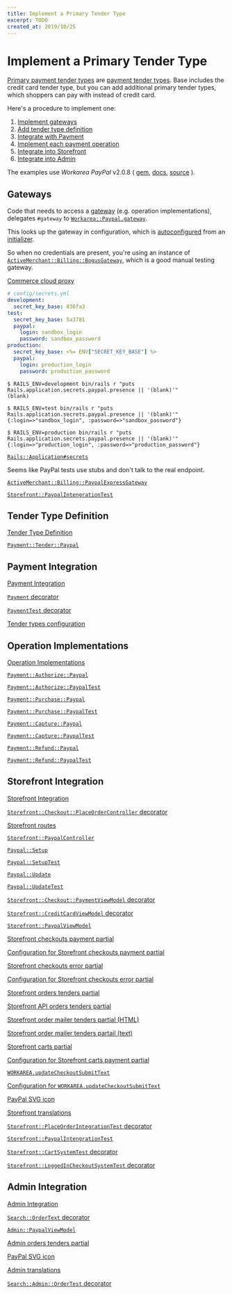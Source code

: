 ```yaml
---
title: Implement a Primary Tender Type
excerpt: TODO
created_at: 2019/10/25
---
```


Implement a Primary Tender Type
======================================================================

[Primary payment tender types](/articles/payment-tender-types.html#primary-tender-types_3) are [payment tender types](/articles/payment-tender-types.html).
Base includes the credit card tender type, but you can add additional primary tender types, which shoppers can pay with instead of credit card.

Here's a procedure to implement one:

1. [Implement gateways](#gateways_1)
2. [Add tender type definition](#tender-type-definition_2)
3. [Integrate with Payment](#payment-integration_3)
4. [Implement each payment operation](#operation-implementations_4)
5. [Integrate into Storefront](#storefront-integration_5)
6. [Integrate into Admin](#admin-integration_6)

The examples use _Workarea PayPal_ v2.0.8 (
[gem](https://rubygems.org/gems/workarea-paypal/versions/2.0.8),
[docs](https://www.rubydoc.info/gems/workarea-paypal/2.0.8),
[source](https://github.com/workarea-commerce/workarea-paypal/tree/v2.0.8)
).


Gateways
----------------------------------------------------------------------

Code that needs to access a [gateway](/articles/implementing-payment-tender-types.html#gateways_1) (e.g. operation implementations), delegates `#gateway` to
[`Workarea::Paypal.gateway`](https://github.com/workarea-commerce/workarea-paypal/blob/v2.0.8/lib/workarea/paypal.rb#L7-L9).

This looks up the gateway in configuration, which is [autoconfigured](https://github.com/workarea-commerce/workarea-paypal/blob/v2.0.8/lib/workarea/paypal.rb#L11-L29) from an 
[initializer](https://github.com/workarea-commerce/workarea-paypal/blob/v2.0.8/config/initializers/workarea.rb#L7).

So when no credentials are present, you're using an instance of [`ActiveMerchant::Billing::BogusGateway`](https://www.rubydoc.info/gems/activemerchant/1.99.0/ActiveMerchant/Billing/BogusGateway), which is a good manual testing gateway.

[Commerce cloud proxy](/articles/implementing-payment-tender-types.html#commerce-cloud-proxy_4)

```yaml
# config/secrets.yml
development:
  secret_key_base: 836fa3
test:
  secret_key_base: 5a3781
  paypal:
    login: sandbox_login
    password: sandbox_password
production:
  secret_key_base: <%= ENV["SECRET_KEY_BASE"] %>
  paypal:
    login: production_login
    password: production_password
```

```shell
$ RAILS_ENV=development bin/rails r "puts Rails.application.secrets.paypal.presence || '(blank)'"
(blank)

$ RAILS_ENV=test bin/rails r "puts Rails.application.secrets.paypal.presence || '(blank)'"
{:login=>"sandbox_login", :password=>"sandbox_password"}

$ RAILS_ENV=production bin/rails r "puts Rails.application.secrets.paypal.presence || '(blank)'"
{:login=>"production_login", :password=>"production_password"}
```

[`Rails::Application#secrets`](https://api.rubyonrails.org/v5.2/classes/Rails/Application.html#method-i-secrets)

Seems like PayPal tests use stubs and don't talk to the real endpoint.

[`ActiveMerchant::Billing::PaypalExpressGateway`](https://www.rubydoc.info/gems/activemerchant/1.99.0/ActiveMerchant/Billing/PaypalExpressGateway)

[`Storefront::PaypalIntengrationTest`](https://github.com/workarea-commerce/workarea-paypal/blob/v2.0.8/test/integration/workarea/storefront/paypal_integration_test.rb)


Tender Type Definition
----------------------------------------------------------------------

[Tender Type Definition](/articles/implementing-payment-tender-types.html#tender-type-definition_6)

[`Payment::Tender::Paypal`](https://github.com/workarea-commerce/workarea-paypal/blob/v2.0.8/app/models/workarea/payment/tender/paypal.rb)


Payment Integration
----------------------------------------------------------------------

[Payment Integration](/articles/implementing-payment-tender-types.html#payment-integration_7)

[`Payment` decorator](https://github.com/workarea-commerce/workarea-paypal/blob/v2.0.8/app/models/workarea/payment.decorator)

[`PaymentTest` decorator](https://github.com/workarea-commerce/workarea-paypal/blob/v2.0.8/test/models/workarea/payment_test.decorator)

[Tender types configuration](https://github.com/workarea-commerce/workarea-paypal/blob/v2.0.8/config/initializers/workarea.rb#L1)


Operation Implementations
----------------------------------------------------------------------

[Operation Implementations](/articles/implementing-payment-tender-types.html#operation-implementations_8)

[`Payment::Authorize::Paypal`](https://github.com/workarea-commerce/workarea-paypal/blob/v2.0.8/app/models/workarea/payment/authorize/paypal.rb)

[`Payment::Authorize::PaypalTest`](https://github.com/workarea-commerce/workarea-paypal/blob/v2.0.8/test/models/workarea/payment/authorize/paypal_test.rb)

[`Payment::Purchase::Paypal`](https://github.com/workarea-commerce/workarea-paypal/blob/v2.0.8/app/models/workarea/payment/purchase/paypal.rb)

[`Payment::Purchase::PaypalTest`](https://github.com/workarea-commerce/workarea-paypal/blob/v2.0.8/test/models/workarea/payment/purchase/paypal_test.rb)

[`Payment::Capture::Paypal`](https://github.com/workarea-commerce/workarea-paypal/blob/v2.0.8/app/models/workarea/payment/capture/paypal.rb)

[`Payment::Capture::PaypalTest`](https://github.com/workarea-commerce/workarea-paypal/blob/v2.0.8/test/models/workarea/payment/capture/paypal_test.rb)

[`Payment::Refund::Paypal`](https://github.com/workarea-commerce/workarea-paypal/blob/v2.0.8/app/models/workarea/payment/refund/paypal.rb)

[`Payment::Refund::PaypalTest`](https://github.com/workarea-commerce/workarea-paypal/blob/v2.0.8/test/models/workarea/payment/refund/paypal_test.rb)


Storefront Integration
----------------------------------------------------------------------

[Storefront Integration](/articles/implementing-payment-tender-types.html#storefront-integration_9)

[`Storefront::Checkout::PlaceOrderController` decorator](https://github.com/workarea-commerce/workarea-paypal/blob/v2.0.8/app/controllers/workarea/storefront/checkout/place_order_controller.decorator)

[Storefront routes](https://github.com/workarea-commerce/workarea-paypal/blob/v2.0.8/config/routes.rb)

[`Storefront::PaypalController`](https://github.com/workarea-commerce/workarea-paypal/blob/v2.0.8/app/controllers/workarea/storefront/paypal_controller.rb)

[`Paypal::Setup`](https://github.com/workarea-commerce/workarea-paypal/blob/v2.0.8/app/services/workarea/paypal/setup.rb)

[`Paypal::SetupTest`](https://github.com/workarea-commerce/workarea-paypal/blob/v2.0.8/test/services/workarea/paypal/setup_test.rb)

[`Paypal::Update`](https://github.com/workarea-commerce/workarea-paypal/blob/v2.0.8/app/services/workarea/paypal/update.rb)

[`Paypal::UpdateTest`](https://github.com/workarea-commerce/workarea-paypal/blob/v2.0.8/test/services/workarea/paypal/update_test.rb)


[`Storefront::Checkout::PaymentViewModel` decorator](https://github.com/workarea-commerce/workarea-paypal/blob/v2.0.8/app/view_models/workarea/store_front/checkout/payment_view_model.decorator)

[`Storefront::CreditCardViewModel` decorator](https://github.com/workarea-commerce/workarea-paypal/blob/v2.0.8/app/view_models/workarea/store_front/credit_card_view_model.decorator)

[`Storefront::PaypalViewModel`](https://github.com/workarea-commerce/workarea-paypal/blob/v2.0.8/app/view_models/workarea/store_front/paypal_view_model.rb)


[Storefront checkouts payment partial](https://github.com/workarea-commerce/workarea-paypal/blob/v2.0.8/app/views/workarea/storefront/checkouts/_paypal_payment.html.haml)

[Configuration for Storefront checkouts payment partial](https://github.com/workarea-commerce/workarea-paypal/blob/v2.0.8/config/initializers/append_points.rb#L11-L14)

[Storefront checkouts error partial](https://github.com/workarea-commerce/workarea-paypal/blob/v2.0.8/app/views/workarea/storefront/checkouts/_paypal_error.html.haml)

[Configuration for Storefront checkouts error partial](https://github.com/workarea-commerce/workarea-paypal/blob/v2.0.8/config/initializers/append_points.rb#L6-L9)

[Storefront orders tenders partial](https://github.com/workarea-commerce/workarea-paypal/blob/v2.0.8/app/views/workarea/storefront/orders/tenders/_paypal.html.haml)

[Storefront API orders tenders partial](https://github.com/workarea-commerce/workarea-paypal/blob/v2.0.8/app/views/workarea/api/orders/tenders/_paypal.json.jbuilder)

[Storefront order mailer tenders partial (HTML)](https://github.com/workarea-commerce/workarea-paypal/blob/v2.0.8/app/views/workarea/storefront/order_mailer/tenders/_paypal.html.haml)

[Storefront order mailer tenders partail (text)](https://github.com/workarea-commerce/workarea-paypal/blob/v2.0.8/app/views/workarea/storefront/order_mailer/tenders/_paypal.text.haml)

[Storefront carts partial](https://github.com/workarea-commerce/workarea-paypal/blob/v2.0.8/app/views/workarea/storefront/carts/_paypal_checkout.html.haml)

[Configuration for Storefront carts payment partial](https://github.com/workarea-commerce/workarea-paypal/blob/v2.0.8/config/initializers/append_points.rb#L1-L4)


[`WORKAREA.updateCheckoutSubmitText`](https://github.com/workarea-commerce/workarea-paypal/blob/v2.0.8/app/assets/javascripts/workarea/storefront/paypal/modules/update_checkout_submit_text.js)

[Configuration for `WORKAREA.updateCheckoutSubmitText`](https://github.com/workarea-commerce/workarea-paypal/blob/v2.0.8/config/initializers/append_points.rb#L16-L19)

[PayPal SVG icon](https://github.com/workarea-commerce/workarea-paypal/blob/v2.0.8/app/assets/images/workarea/storefront/payment_icons/paypal.svg)


[Storefront translations](https://github.com/workarea-commerce/workarea-paypal/blob/v2.0.8/config/locales/en.yml#L9-L19)


[`Storefront::PlaceOrderIntegrationTest` decorator](https://github.com/workarea-commerce/workarea-paypal/blob/v2.0.8/test/integration/workarea/storefront/place_order_integration_test.decorator)

[`Storefront::PaypalIntengrationTest`](https://github.com/workarea-commerce/workarea-paypal/blob/v2.0.8/test/integration/workarea/storefront/paypal_integration_test.rb)

[`Storefront::CartSystemTest` decorator](https://github.com/workarea-commerce/workarea-paypal/blob/v2.0.8/test/system/workarea/storefront/cart_system_test.decorator)

[`Storefront::LoggedInCheckoutSystemTest` decorator](https://github.com/workarea-commerce/workarea-paypal/blob/v2.0.8/test/system/workarea/storefront/logged_in_checkout_system_test.decorator)


Admin Integration
----------------------------------------------------------------------

[Admin Integration](/articles/implementing-payment-tender-types.html#admin-integration_10)

[`Search::OrderText` decorator](https://github.com/workarea-commerce/workarea-paypal/blob/v2.0.8/app/models/workarea/search/order_text.decorator)

[`Admin::PaypalViewModel`](https://github.com/workarea-commerce/workarea-paypal/blob/v2.0.8/app/view_models/workarea/admin/paypal_view_model.rb)

[Admin orders tenders partial](https://github.com/workarea-commerce/workarea-paypal/blob/v2.0.8/app/views/workarea/admin/orders/tenders/_paypal.html.haml)

[PayPal SVG icon](https://github.com/workarea-commerce/workarea-paypal/blob/v2.0.8/app/assets/images/workarea/admin/payment_icons/paypal.svg)

[Admin translations](https://github.com/workarea-commerce/workarea-paypal/blob/v2.0.8/config/locales/en.yml#L4-L8)

[`Search::Admin::OrderTest` decorator](https://github.com/workarea-commerce/workarea-paypal/blob/v2.0.8/test/models/workarea/search/admin/order_test.decorator)
